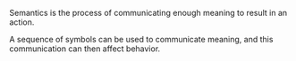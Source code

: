 
Semantics is the process of communicating enough meaning to result in an action.

A sequence of symbols can be used to communicate meaning, and this communication can then affect behavior.